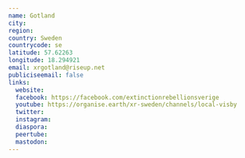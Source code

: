 ```yaml
---
name: Gotland
city:
region:
country: Sweden
countrycode: se
latitude: 57.62263
longitude: 18.294921
email: xrgotland@riseup.net
publiciseemail: false
links:
  website:
  facebook: https://facebook.com/extinctionrebellionsverige
  youtube: https://organise.earth/xr-sweden/channels/local-visby
  twitter:
  instagram:
  diaspora:
  peertube:
  mastodon:
---
```

